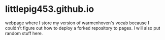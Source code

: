 # littlepig453.github.io
webpage where I store my version of warmenhoven's vocab because I couldn't figure out how to deploy a forked repository to pages. I will also put random stuff here.
